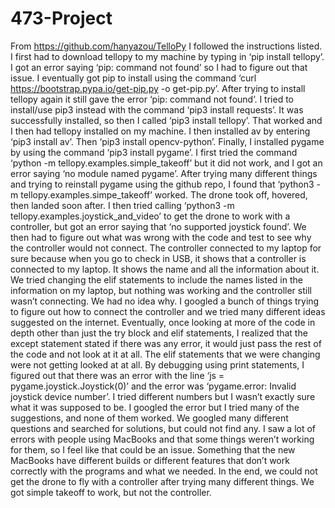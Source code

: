 # 473-Project
From https://github.com/hanyazou/TelloPy I followed the instructions listed. I first had to download tellopy to my machine by typing in ‘pip install tellopy’. I got an error saying ‘pip: command not found’ so I had to figure out that issue. I eventually got pip to install using the command ‘curl https://bootstrap.pypa.io/get-pip.py -o get-pip.py’. After trying to install tellopy again it still gave the error ‘pip: command not found’. I tried to install/use pip3 instead with the command ‘pip3 install requests’. It was successfully installed, so then I called ‘pip3 install tellopy’. That worked and I then had tellopy installed on my machine. I then installed av by entering ‘pip3 install av’. Then ‘pip3 install opencv-python’. Finally, I installed pygame by using the command ‘pip3 install pygame’. 
I first tried the command ‘python -m tellopy.examples.simple_takeoff’ but it did not work, and I got an error saying ‘no module named pygame’. After trying many different things and trying to reinstall pygame using the github repo, I found that ‘python3 -m tellopy.examples.simpe_takeoff’ worked. The drone took off, hovered, then landed soon after.
 I then tried calling ‘python3 -m tellopy.examples.joystick_and_video’ to get the drone to work with a controller, but got an error saying that ‘no supported joystick found’. 
We then had to figure out what was wrong with the code and test to see why the controller would not connect. The controller connected to my laptop for sure because when you go to check in USB, it shows that a controller is connected to my laptop. It shows the name and all the information about it. We tried changing the elif statements to include the names listed in the information on my laptop, but nothing was working and the controller still wasn’t connecting. We had no idea why. I googled a bunch of things trying to figure out how to connect the controller and we tried many different ideas suggested on the internet. 
Eventually, once looking at more of the code in depth other than just the try block and elif statements, I realized that the except statement stated if there was any error, it would just pass the rest of the code and not look at it at all. The elif statements that we were changing were not getting looked at at all. By debugging using print statements, I figured out that there was an error with the line ‘js = pygame.joystick.Joystick(0)’ and the error was ‘pygame.error: Invalid joystick device number’. I tried different numbers but I wasn’t exactly sure what it was supposed to be. I googled the error but I tried many of the suggestions, and none of them worked. We googled many different questions and searched for solutions, but could not find any. I saw a lot of errors with people using MacBooks and that some things weren’t working for them, so I feel like that could be an issue. Something that the new MacBooks have different builds or different features that don’t work correctly with the programs and what we needed. In the end, we could not get the drone to fly with a controller after trying many different things. We got simple takeoff to work, but not the controller.
